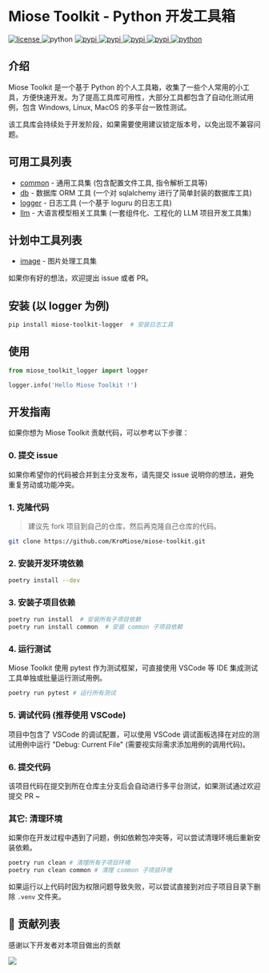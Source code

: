 # Miose Toolkit - Python 开发工具箱

<div>
  <a href="./LICENSE">
    <img src="https://img.shields.io/badge/license-Apache 2.0-6cg.svg" alt="license">
  </a>
  <img src="https://img.shields.io/badge/python-3.8+-6a9.svg" alt="python">
  <a href="https://pypi.python.org/pypi/miose-toolkit-common">
    <img src="https://img.shields.io/pypi/v/miose-toolkit-common.svg" alt="pypi">
  </a>
  <a href="https://pypi.python.org/pypi/miose-toolkit-logger">
    <img src="https://img.shields.io/pypi/v/miose-toolkit-logger.svg" alt="pypi">
  </a>
  <a href="https://pypi.python.org/pypi/miose-toolkit-db">
    <img src="https://img.shields.io/pypi/v/miose-toolkit-db.svg" alt="pypi">
  </a>
  <a href="https://pypi.python.org/pypi/miose-toolkit-llm">
    <img src="https://img.shields.io/pypi/v/miose-toolkit-llm.svg" alt="pypi">
  </a>
  <a href="https://jq.qq.com/?_wv=1027&k=71t9iCT7">
    <img src="https://img.shields.io/badge/加入交流群-636925153-c42.svg" alt="python">
  </a>
</div>

## 介绍

Miose Toolkit 是一个基于 Python 的个人工具箱，收集了一些个人常用的小工具，方便快速开发。为了提高工具库可用性，大部分工具都包含了自动化测试用例，包含 Windows, Linux, MacOS 的多平台一致性测试。

该工具库会持续处于开发阶段，如果需要使用建议锁定版本号，以免出现不兼容问题。

## 可用工具列表

- [common](./packages/common/README.md) - 通用工具集 (包含配置文件工具, 指令解析工具等)
- [db](./packages/db/README.md) - 数据库 ORM 工具 (一个对 sqlalchemy 进行了简单封装的数据库工具)
- [logger](./packages/logger/README.md) - 日志工具 (一个基于 loguru 的日志工具)
- [llm](./packages/llm/README.md) - 大语言模型相关工具集 (一套组件化、工程化的 LLM 项目开发工具集)

## 计划中工具列表

- [image](./packages/image/README.md) - 图片处理工具集

如果你有好的想法，欢迎提出 issue 或者 PR。

## 安装 (以 logger 为例)

```bash
pip install miose-toolkit-logger  # 安装日志工具
```

## 使用

```python
from miose_toolkit_logger import logger

logger.info('Hello Miose Toolkit !')
```

## 开发指南

如果你想为 Miose Toolkit 贡献代码，可以参考以下步骤：

### 0. 提交 issue

如果你希望你的代码被合并到主分支发布，请先提交 issue 说明你的想法，避免重复劳动或功能冲突。

### 1. 克隆代码

> 建议先 fork 项目到自己的仓库，然后再克隆自己仓库的代码。

```bash
git clone https://github.com/KroMiose/miose-toolkit.git
```

### 2. 安装开发环境依赖

```bash
poetry install --dev
```

### 3. 安装子项目依赖

```bash
poetry run install  # 安装所有子项目依赖
poetry run install common  # 安装 common 子项目依赖
```

### 4. 运行测试

Miose Toolkit 使用 pytest 作为测试框架，可直接使用 VSCode 等 IDE 集成测试工具单独或批量运行测试用例。

```bash
poetry run pytest # 运行所有测试
```

### 5. 调试代码 (推荐使用 VSCode)

项目中包含了 VSCode 的调试配置，可以使用 VSCode 调试面板选择在对应的测试用例中运行 "Debug: Current File" (需要视实际需求添加用例的调用代码)。

### 6. 提交代码

该项目代码在提交到所在仓库主分支后会自动进行多平台测试，如果测试通过欢迎提交 PR ~

### 其它: 清理环境

如果你在开发过程中遇到了问题，例如依赖包冲突等，可以尝试清理环境后重新安装依赖。

```bash
poetry run clean # 清理所有子项目环境
poetry run clean common # 清理 common 子项目环境
```

如果运行以上代码时因为权限问题导致失败，可以尝试直接到对应子项目目录下删除 `.venv` 文件夹。

## 🤝 贡献列表

感谢以下开发者对本项目做出的贡献

<a href="https://github.com/KroMiose/miose-toolkit/graphs/contributors">
  <img src="https://contrib.rocks/image?repo=KroMiose/miose-toolkit&max=1000" />
</a>
